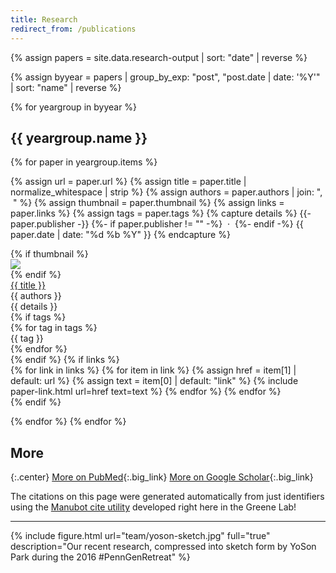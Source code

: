 ```yaml
---
title: Research
redirect_from: /publications
---
```


<!-- get paper data from json -->
{% assign papers = site.data.research-output | sort: "date" | reverse %}

<!-- group data by year -->
{% assign byyear = papers | group_by_exp: "post", "post.date | date: '%Y'" | sort: "name" | reverse %}

<!-- loop through year groups -->
{% for yeargroup in byyear %}

## {{ yeargroup.name }}

<!-- loop through all papers in this year group -->
{% for paper in yeargroup.items %}

<!-- get data from paper ready to display -->
{% assign url = paper.url %}
{% assign title = paper.title | normalize_whitespace | strip %}
{% assign authors = paper.authors | join: ", &nbsp;" %}
{% assign thumbnail = paper.thumbnail %}
{% assign links = paper.links %}
{% assign tags = paper.tags %}
{% capture details %}
  {{- paper.publisher -}}
  {%- if paper.publisher != "" -%}&nbsp; · &nbsp;{%- endif -%}
  {{ paper.date | date: "%d %b %Y" }}
{% endcapture %}

<!-- display paper -->
<div class="paper_card">
  {% if thumbnail %}
  <div class="paper_thumbnail">
    <a href="{{ url }}">
      <img src="{{ thumbnail }}">
    </a>
  </div>
  {% endif %}
  <div class="paper_info">
    <a class="paper_title" href="{{ url }}" title="{{ title }}">
      {{ title }}
    </a>
    <div class="paper_authors" title="{{ authors }}">
      {{ authors }}
    </div>
    <div class="paper_details" title="{{ details }}">
      {{ details }}
    </div>
    {% if tags %}
    <div class="paper_tags">
      {% for tag in tags %}
      <div class="paper_tag">{{ tag }}</div>
      {% endfor %}
    </div>
    {% endif %}
    {% if links %}
    <div class="paper_links">
      {% for link in links %}
        {% for item in link %}
          {% assign href = item[1] | default: url %}
          {% assign text = item[0] | default: "link" %}
          {% include paper-link.html url=href text=text %} 
        {% endfor %}
      {% endfor %}
    </div>
    {% endif %}
  </div>
</div>

{% endfor %}
{% endfor %}

## More

{:.center}
[<i class="fas fa-book-open fa-fw icon"></i>More on PubMed](https://pubmed.ncbi.nlm.nih.gov/?term=casey%20s%20greene){:.big_link}
[<i class="fab fa-google fa-fw icon"></i>More on Google Scholar](http://scholar.google.com/citations?hl=en&user=ETJoidYAAAAJ){:.big_link}

The citations on this page were generated automatically from just identifiers using the [Manubot cite utility](https://github.com/manubot/manubot) developed right here in the Greene Lab!

---

{% include figure.html url="team/yoson-sketch.jpg" full="true" description="Our recent research, compressed into sketch form by YoSon Park during the 2016 #PennGenRetreat" %}
